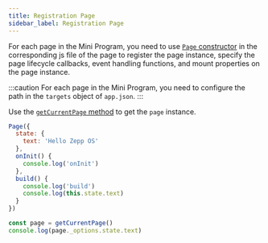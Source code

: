 ```yaml
---
title: Registration Page
sidebar_label: Registration Page
---
```


For each page in the Mini Program, you need to use [`Page` constructor](../../../reference/device-app-api/newAPI/global/Page.mdx) in the corresponding js file of the page to register the page instance, specify the page lifecycle callbacks, event handling functions, and mount properties on the page instance.

:::caution
For each page in the Mini Program, you need to configure the path in the `targets` object of `app.json`.
:::

Use the [`getCurrentPage` method](../../../reference/device-app-api/newAPI/global/getCurrentPage.mdx) to get the `page` instance.

```js title="page.js"
Page({
  state: {
    text: 'Hello Zepp OS'
  },
  onInit() {
    console.log('onInit')
  },
  build() {
    console.log('build')
    console.log(this.state.text)
  }
})

const page = getCurrentPage()
console.log(page._options.state.text)
```
